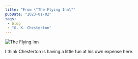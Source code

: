 ```yaml
---
title: "From \"The Flying Inn\""
pubDate: "2023-01-02"
tags:
 - blog
 - "G. K. Chesterton"
---
```


![The Flying Inn](/assets/images/TheFlyingInn.jpg)

I think Chesterton is having a little fun at his own expense here.
